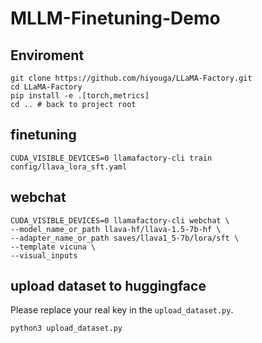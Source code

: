 # MLLM-Finetuning-Demo

## Enviroment

```shell
git clone https://github.com/hiyouga/LLaMA-Factory.git
cd LLaMA-Factory
pip install -e .[torch,metrics]
cd .. # back to project root
```

## finetuning

```shell
CUDA_VISIBLE_DEVICES=0 llamafactory-cli train config/llava_lora_sft.yaml
```

## webchat

```shell
CUDA_VISIBLE_DEVICES=0 llamafactory-cli webchat \
--model_name_or_path llava-hf/llava-1.5-7b-hf \
--adapter_name_or_path saves/llava1_5-7b/lora/sft \
--template vicuna \
--visual_inputs
```

## upload dataset to huggingface

Please replace your real key in the `upload_dataset.py`.

```shell
python3 upload_dataset.py
```